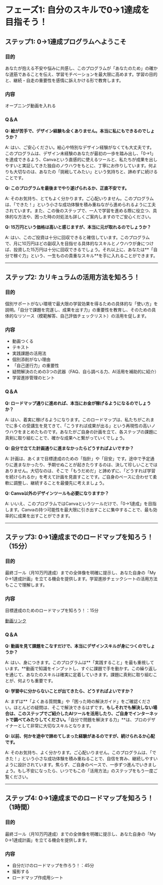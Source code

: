 # フェーズ1: 自分のスキルで0→1達成を目指そう！

## ステップ1: 0→1達成プログラムへようこそ

### 目的
あなたが抱える不安や悩みに共感し、このプログラムが「あなたのため」の確かな道筋であることを伝え、学習モチベーションを最大限に高めます。学習の目的と、継続・自走の重要性を感情に訴えかける形で教育します。

### 内容
オープニング動画を入れる

### Q＆A

**Q: 絵が苦手で、デザイン経験も全くありません。本当に私にもできるのでしょうか？**

A: はい、ご安心ください。絵心や特別なデザイン経験がなくても大丈夫です。このプログラムは、デザイン未経験のあなたが最初の一歩を踏み出し、「0→1」を達成できるよう、Canvaという直感的に使えるツールと、私たちが成果を出しやすいと実証してきた独自のノウハウをもとに、丁寧にお作りしています。何よりも大切なのは、あなたの「挑戦してみたい」という気持ちと、諦めずに続けることです。

**Q: このプログラムを最後までやり遂げられるか、正直不安です。**

A: そのお気持ち、とてもよく分かります。ご心配いりません。このプログラムは、「できた！」という小さな成功体験を積み重ねながら進められるように工夫されています。また、この後のステップで、一人で学習を進める際に役立つ、具体的な方法や、困った時の対処法も詳しくご案内しますのでご安心ください。

**Q: 15万円という価格は高いと感じますが、本当に元が取れるのでしょうか？**

A: はい、このご投資は十分に回収できると確信しています。このプログラムで、月に10万円ほどの副収入を目指せる具体的なスキルとノウハウが身につけば、投資した15万円は十分に回収できるでしょう。それ以上に、あなたは**「自分で稼ぐ力」という、一生ものの貴重なスキル**を手に入れることができます。

---

## ステップ2: カリキュラムの活用方法を知ろう！

### 目的
個別サポートがない環境で最大限の学習効果を得るための具体的な「使い方」を説明。「自分で課題を完遂し、成果を出す力」の重要性を教育し、そのための具体的なリソース（模範解答、自己評価チェックリスト）の活用を促します。

### 内容
- 動画つくる
- テキスト
- 実践課題の活用法
- 個別添削がない理由
- 「自己遂行力」の重要性
- 疑問解決のための3つの武器（FAQ、自ら調べる力、AI活用を補助的に紹介）
- 学習進捗管理のヒント

### Q＆A

**Q: ロードマップ通りに進めれば、本当にお金が稼げるようになるのでしょうか？**

A: はい、着実に稼げるようになります。このロードマップは、私たちがこれまでに多くの受講生を見てきて、「こうすれば成果が出る」という再現性の高いノウハウをまとめたものです。あなたがご自身の計画を立て、各ステップの課題に真剣に取り組むことで、確かな成果へと繋がっていくでしょう。

**Q: 自分で立てた計画通りに進まなかったらどうすればよいですか？**

A: 計画は、あくまで目標達成のための「指針」や「目安」です。途中で予定通りに進まなかったり、予期せぬことが起きたりするのは、決して珍しいことではありません。大切なのは、そこで「もうだめだ」と諦めずに、「どうすれば学習を続けられるか」を考えて計画を見直すことです。ご自身のペースに合わせて柔軟に調整し、継続することを最優先に考えましょう。

**Q: Canva以外のデザインツールも必要になりますか？**

A: いいえ、このプログラムではCanvaというツールだけで、「0→1達成」を目指します。Canvaの持つ可能性を最大限に引き出すことに集中することで、最も効率的に成果を出すことができます。

---

## ステップ3: 0→1達成までのロードマップを知ろう！（15分）

### 目的
最終ゴール（月10万円達成）までの全体像を明確に提示し、あなた自身の「My 0→1達成計画」を立てる機会を提供します。学習進捗チェックシートの活用方法もここで理解します。

### 内容
目標達成のためのロードマップを知ろう！：15分

[動画リンク](https://school.addness.co.jp/members/Q8yuyleus6Aq/course/jtUb2LutpCDA/lesson/zGz5TvJV78L5)

### Q＆A

**Q: 動画を見て課題をこなすだけで、本当にデザインスキルが身につくのでしょうか？**

A: はい、身につきます。このプログラムは**「実践すること」を最も重視しています。**動画で知識をインプットし、すぐに課題で手を動かす。この繰り返しを通じて、あなたのスキルは確実に定着していきます。課題に真剣に取り組むことが、何よりも重要です。

**Q: 学習中に分からないことが出てきたら、どうすればよいですか？**

A: まずは**「よくある質問集」や「困った時の解決ガイド」をご確認ください。ほとんどの疑問は、そこで解決できるはずです。**もしそれでも解決しない場合は、このステップでご紹介したAIツールを活用したり、ご自身でインターネットで調べてみたりしてください。**「自分で問題を解決する力」**は、プロのデザイナーとして非常に大切なスキルとなります。

**Q: 以前、何かを途中で諦めてしまった経験があるのですが、続けられるか心配です。**

A: そのお気持ち、よく分かります。ご心配いりません。このプログラムは、「できた！」という小さな成功体験を積み重ねることで、自信を育み、継続しやすいように設計されています。焦らず、ご自身のペースで、一歩ずつ進んでいきましょう。もし不安になったら、いつでもこの「活用方法」のステップをもう一度ご覧ください。

---

## ステップ4: 0→1達成までのロードマップを知ろう！（1時間）

### 目的
最終ゴール（月10万円達成）までの全体像を明確に提示し、あなた自身の「My 0→1達成計画」を立てる機会を提供します。

### 内容
- 自分だけのロードマップを作ろう！：45分
- 撮影する
- ロードマップ作成用シート
